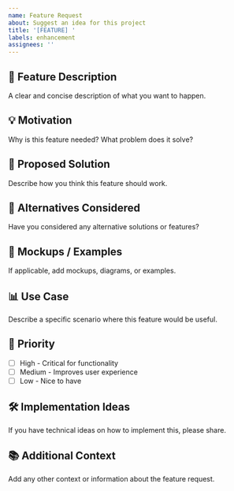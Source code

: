 ```yaml
---
name: Feature Request
about: Suggest an idea for this project
title: '[FEATURE] '
labels: enhancement
assignees: ''
---
```


## 🚀 Feature Description
A clear and concise description of what you want to happen.

## 💡 Motivation
Why is this feature needed? What problem does it solve?

## 📝 Proposed Solution
Describe how you think this feature should work.

## 🔄 Alternatives Considered
Have you considered any alternative solutions or features?

## 📸 Mockups / Examples
If applicable, add mockups, diagrams, or examples.

## 📊 Use Case
Describe a specific scenario where this feature would be useful.

## 🎯 Priority
- [ ] High - Critical for functionality
- [ ] Medium - Improves user experience
- [ ] Low - Nice to have

## 🛠️ Implementation Ideas
If you have technical ideas on how to implement this, please share.

## 📚 Additional Context
Add any other context or information about the feature request.
